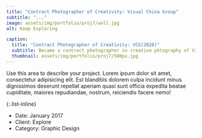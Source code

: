 ```yaml
---
title: "Contract Photographer of Creativity: Visual China Group"
subtitle: "..."
image: assets/img/portfolio/proj7/wall.jpg
alt: Keep Exploring

caption:
  title: "Contract Photographer of Creativity: VCG(2020)"
  subtitle: Became a contract photographer in creative phtography of Visual China Group
  thumbnail: assets/img/portfolio/proj7/500px.jpg
---
```

Use this area to describe your project. Lorem ipsum dolor sit amet, consectetur adipisicing elit. Est blanditiis dolorem culpa incidunt minus dignissimos deserunt repellat aperiam quasi sunt officia expedita beatae cupiditate, maiores repudiandae, nostrum, reiciendis facere nemo!

{:.list-inline}
- Date: January 2017
- Client: Explore
- Category: Graphic Design


